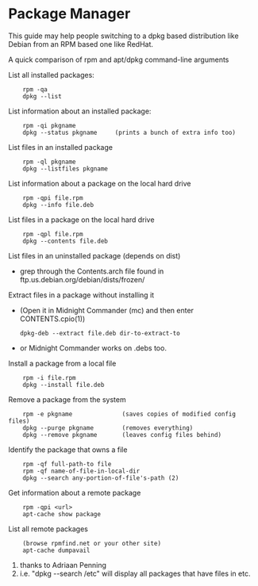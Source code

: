 # Package Manager

This guide may help people switching to a dpkg based distribution like Debian from an RPM based one like RedHat.

A quick comparison of rpm and apt/dpkg command-line arguments

List all installed packages:

```text
    rpm -qa
    dpkg --list
```

List information about an installed package:

```text
    rpm -qi pkgname
    dpkg --status pkgname     (prints a bunch of extra info too)
```

List files in an installed package

```text
    rpm -ql pkgname
    dpkg --listfiles pkgname
```

List information about a package on the local hard drive

```text
    rpm -qpi file.rpm
    dpkg --info file.deb
```

List files in a package on the local hard drive

```text
    rpm -qpl file.rpm
    dpkg --contents file.deb
```

List files in an uninstalled package \(depends on dist\)

* grep through the Contents.arch file found in ftp.us.debian.org/debian/dists/frozen/

Extract files in a package without installing it

* \(Open it in Midnight Commander \(mc\) and then enter CONTENTS.cpio\(1\)\)

  ```text
  dpkg-deb --extract file.deb dir-to-extract-to
  ```

* or Midnight Commander works on .debs too.

Install a package from a local file

```text
    rpm -i file.rpm
    dpkg --install file.deb
```

Remove a package from the system

```text
    rpm -e pkgname              (saves copies of modified config files)
    dpkg --purge pkgname        (removes everything)
    dpkg --remove pkgname       (leaves config files behind)
```

Identify the package that owns a file

```text
    rpm -qf full-path-to file
    rpm -qf name-of-file-in-local-dir
    dpkg --search any-portion-of-file's-path (2)
```

Get information about a remote package

```text
    rpm -qpi <url>
    apt-cache show package
```

List all remote packages

```text
    (browse rpmfind.net or your other site)
    apt-cache dumpavail
```

1. thanks to Adriaan Penning
2. i.e. "dpkg --search /etc" will display all packages that have files in etc.


